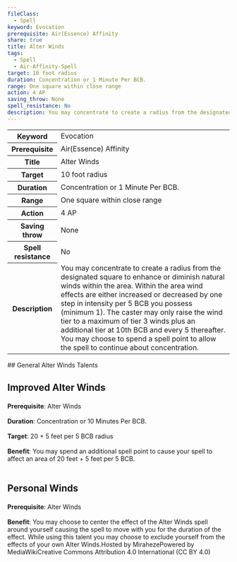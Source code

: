```yaml
---
fileClass:
  - Spell
keyword: Evocation
prerequisite: Air(Essence) Affinity
share: true
title: Alter Winds
tags:
  - Spell
  - Air-Affinity-Spell
target: 10 foot radius
duration: Concentration or 1 Minute Per BCB.
range: One square within close range
action: 4 AP
saving_throw: None
spell_resistance: No
description: You may concentrate to create a radius from the designated square to enhance or diminish natural winds within the area. Within the area wind effects are either increased or decreased by one step in intensity per 5 BCB you possess (minimum 1). The caster may only raise the wind tier to a maximum of tier 3 winds plus an additional tier at 10th BCB and every 5 thereafter. You may choose to spend a spell point to allow the spell to continue about concentration.
---
```

<p><span style="overflow-x: auto;"><table><tbody><tr><th>Keyword</th><td>Evocation</td></tr><tr><th>Prerequisite</th><td>Air(Essence) Affinity</td></tr><tr><th>Title</th><td>Alter Winds</td></tr><tr><th>Target</th><td>10 foot radius</td></tr><tr><th>Duration</th><td>Concentration or 1 Minute Per BCB.</td></tr><tr><th>Range</th><td>One square within close range</td></tr><tr><th>Action</th><td>4 AP</td></tr><tr><th>Saving throw</th><td>None</td></tr><tr><th>Spell resistance</th><td>No</td></tr><tr><th>Description</th><td>You may concentrate to create a radius from the designated square to enhance or diminish natural winds within the area. Within the area wind effects are either increased or decreased by one step in intensity per 5 BCB you possess (minimum 1). The caster may only raise the wind tier to a maximum of tier 3 winds plus an additional tier at 10th BCB and every 5 thereafter. You may choose to spend a spell point to allow the spell to continue about concentration.</td></tr></tbody></table></span></p>
## General Alter Winds Talents

<h2><span><p>Improved Alter Winds</p></span></h2><p><span><p><b>Prerequisite</b>:    Alter Winds<br><br><b>Duration</b>:    Concentration or 10 Minutes Per BCB.<br><br><b>Target</b>:    20 + 5 feet per 5 BCB radius<br><br><b>Benefit</b>:    You may spend an additional spell point to cause your spell to affect an area of 20 feet + 5 feet per 5 BCB.<br><br></p></span></p><h2><span><p>Personal Winds</p></span></h2><p><span><p><b>Prerequisite</b>:    Alter Winds<br><br><b>Benefit</b>:    You may choose to center the effect of the Alter Winds spell around yourself causing the spell to move with you for the duration of the effect. While using this talent you may choose to exclude yourself from the effects of your own Alter Winds.Hosted by MirahezePowered by MediaWikiCreative Commons Attribution 4.0 International (CC BY 4.0)<br><br></p></span></p>